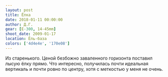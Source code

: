 ```yaml
---
layout: post
title: Ёлка
date: 2018-01-11 00:00:00
author: Д.Г.
gear: [E-300, 14-45mm]
shoot_date: 2009-01-17
location: Ёль-база
colors: ['4d4e4e', '170e08']
---
```

Из старенького. Ценой безбожно заваленного горизонта поставил лысую ёлку прямо. Что интересно, получилась почти идеальная вертикаль и почти ровно по центру, хотя с меткостью у меня не очень.
